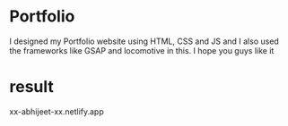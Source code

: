 # Portfolio

I designed my Portfolio website using HTML, CSS and JS and I also used the frameworks like GSAP and locomotive in this.
I hope you guys like it

# result
xx-abhijeet-xx.netlify.app
